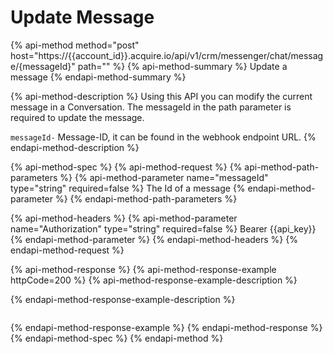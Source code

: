 # Update Message

{% api-method method="post" host="https://{{account\_id}}.acquire.io/api/v1/crm/messenger/chat/message/{messageId}" path="" %}
{% api-method-summary %}
Update a message
{% endapi-method-summary %}

{% api-method-description %}
Using this API you can modify the current message in a Conversation. The messageId in the path parameter is required to update the message.  
  
`messageId-` Message-ID, it can be found in the webhook endpoint URL.
{% endapi-method-description %}

{% api-method-spec %}
{% api-method-request %}
{% api-method-path-parameters %}
{% api-method-parameter name="messageId" type="string" required=false %}
The Id of a message
{% endapi-method-parameter %}
{% endapi-method-path-parameters %}

{% api-method-headers %}
{% api-method-parameter name="Authorization" type="string" required=false %}
Bearer {{api\_key}}
{% endapi-method-parameter %}
{% endapi-method-headers %}
{% endapi-method-request %}

{% api-method-response %}
{% api-method-response-example httpCode=200 %}
{% api-method-response-example-description %}

{% endapi-method-response-example-description %}

```

```
{% endapi-method-response-example %}
{% endapi-method-response %}
{% endapi-method-spec %}
{% endapi-method %}



